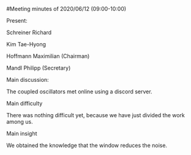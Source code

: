 
#Meeting minutes of 2020/06/12 (09:00-10:00)

Present:

Schreiner Richard 

Kim Tae-Hyong 

Hoffmann Maximilian (Chairman)

Mandl Philipp (Secretary)

Main discussion:

The coupled oscillators met online using a discord server. 

Main difficulty

There was nothing difficult yet, because we have just divided the work among us.

Main insight

We obtained the knowledge that the window reduces the noise.

